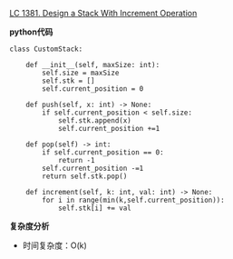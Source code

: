 [LC 1381. Design a Stack With Increment Operation](https://leetcode.com/problems/design-a-stack-with-increment-operation/)



**python代码**
```
class CustomStack:

    def __init__(self, maxSize: int):
        self.size = maxSize
        self.stk = []
        self.current_position = 0

    def push(self, x: int) -> None:
        if self.current_position < self.size:
            self.stk.append(x)
            self.current_position +=1

    def pop(self) -> int:
        if self.current_position == 0:
            return -1
        self.current_position -=1
        return self.stk.pop()

    def increment(self, k: int, val: int) -> None:
        for i in range(min(k,self.current_position)):
            self.stk[i] += val
```

**复杂度分析**
- 时间复杂度：O(k)
